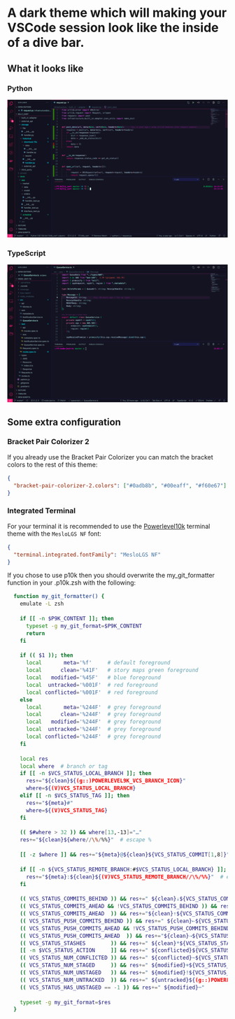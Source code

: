 # A dark theme which will making your VSCode session look like the inside of a dive bar.

## What it looks like

### Python

<div align="center">
  <img
    src="https://raw.githubusercontent.com/mattseddon/vscode-dive-bar-theme/main/images/Python.png"
    role="presentation"
  />
</div>

### TypeScript

<div align="center">
  <img
    src="https://raw.githubusercontent.com/mattseddon/vscode-dive-bar-theme/main/images/TypeScript.png"
    role="presentation"
  />
</div>

## Some extra configuration

### Bracket Pair Colorizer 2

If you already use the Bracket Pair Colorizer
you can match the bracket colors to the rest of this theme:

```json
{
  "bracket-pair-colorizer-2.colors": ["#0adb8b", "#00eaff", "#f60e67"]
}
```

### Integrated Terminal

For your terminal it is recommended to use the [Powerlevel10k][] terminal
theme with the `MesloLGS NF` font:

```json
{
  "terminal.integrated.fontFamily": "MesloLGS NF"
}
```

[powerlevel10k]: https://github.com/romkatv/powerlevel10k

If you chose to use p10k then you should overwrite the my_git_formatter
function in your .p10k.zsh with the following:

```bash
  function my_git_formatter() {
    emulate -L zsh

    if [[ -n $P9K_CONTENT ]]; then
      typeset -g my_git_format=$P9K_CONTENT
      return
    fi

    if (( $1 )); then
      local       meta='%f'     # default foreground
      local      clean='%41F'   # story maps green foreground
      local   modified='%45F'   # blue foreground
      local  untracked='%001F'  # red foreground
      local conflicted='%001F'  # red foreground
    else
      local       meta='%244F'  # grey foreground
      local      clean='%244F'  # grey foreground
      local   modified='%244F'  # grey foreground
      local  untracked='%244F'  # grey foreground
      local conflicted='%244F'  # grey foreground
    fi

    local res
    local where  # branch or tag
    if [[ -n $VCS_STATUS_LOCAL_BRANCH ]]; then
      res+="${clean}${(g::)POWERLEVEL9K_VCS_BRANCH_ICON}"
      where=${(V)VCS_STATUS_LOCAL_BRANCH}
    elif [[ -n $VCS_STATUS_TAG ]]; then
      res+="${meta}#"
      where=${(V)VCS_STATUS_TAG}
    fi

    (( $#where > 32 )) && where[13,-13]="…"
    res+="${clean}${where//\%/%%}"  # escape %

    [[ -z $where ]] && res+="${meta}@${clean}${VCS_STATUS_COMMIT[1,8]}"

    if [[ -n ${VCS_STATUS_REMOTE_BRANCH:#$VCS_STATUS_LOCAL_BRANCH} ]]; then
      res+="${meta}:${clean}${(V)VCS_STATUS_REMOTE_BRANCH//\%/%%}"  # escape %
    fi

    (( VCS_STATUS_COMMITS_BEHIND )) && res+=" ${clean}⇣${VCS_STATUS_COMMITS_BEHIND}"
    (( VCS_STATUS_COMMITS_AHEAD && !VCS_STATUS_COMMITS_BEHIND )) && res+=" "
    (( VCS_STATUS_COMMITS_AHEAD  )) && res+="${clean}⇡${VCS_STATUS_COMMITS_AHEAD}"
    (( VCS_STATUS_PUSH_COMMITS_BEHIND )) && res+=" ${clean}⇠${VCS_STATUS_PUSH_COMMITS_BEHIND}"
    (( VCS_STATUS_PUSH_COMMITS_AHEAD && !VCS_STATUS_PUSH_COMMITS_BEHIND )) && res+=" "
    (( VCS_STATUS_PUSH_COMMITS_AHEAD  )) && res+="${clean}⇢${VCS_STATUS_PUSH_COMMITS_AHEAD}"
    (( VCS_STATUS_STASHES        )) && res+=" ${clean}*${VCS_STATUS_STASHES}"
    [[ -n $VCS_STATUS_ACTION     ]] && res+=" ${conflicted}${VCS_STATUS_ACTION}"
    (( VCS_STATUS_NUM_CONFLICTED )) && res+=" ${conflicted}~${VCS_STATUS_NUM_CONFLICTED}"
    (( VCS_STATUS_NUM_STAGED     )) && res+=" ${modified}+${VCS_STATUS_NUM_STAGED}"
    (( VCS_STATUS_NUM_UNSTAGED   )) && res+=" ${modified}!${VCS_STATUS_NUM_UNSTAGED}"
    (( VCS_STATUS_NUM_UNTRACKED  )) && res+=" ${untracked}${(g::)POWERLEVEL9K_VCS_UNTRACKED_ICON}${VCS_STATUS_NUM_UNTRACKED}"
    (( VCS_STATUS_HAS_UNSTAGED == -1 )) && res+=" ${modified}─"

    typeset -g my_git_format=$res
  }
```
